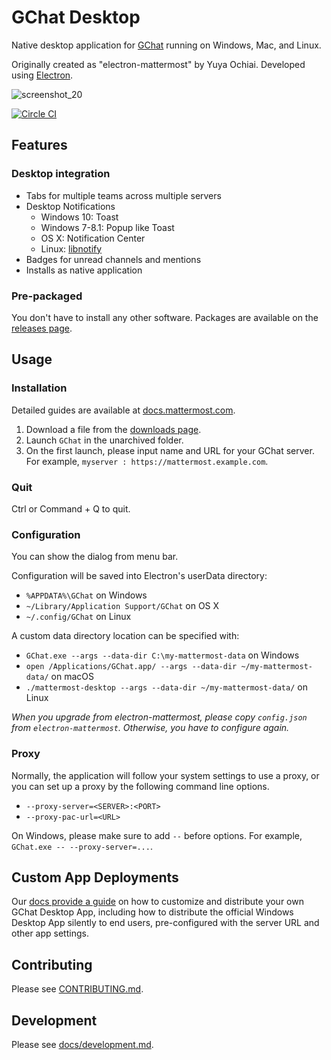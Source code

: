 # GChat Desktop

Native desktop application for [GChat](http://www.mattermost.org/) running on Windows, Mac, and Linux.

Originally created as "electron-mattermost" by Yuya Ochiai. Developed using [Electron](http://electron.atom.io/).

![screenshot_20](https://user-images.githubusercontent.com/29708087/35169141-65d7652a-fd29-11e7-901d-735881fb7b9d.png)

[![Circle CI](https://circleci.com/gh/mattermost/desktop.svg?style=shield)](https://circleci.com/gh/mattermost/desktop)

## Features

### Desktop integration
* Tabs for multiple teams across multiple servers
* Desktop Notifications
  * Windows 10: Toast
  * Windows 7-8.1: Popup like Toast
  * OS X: Notification Center
  * Linux: [libnotify](http://electron.atom.io/docs/v0.36.0/tutorial/desktop-environment-integration/#linux)
* Badges for unread channels and mentions
* Installs as native application

### Pre-packaged
You don't have to install any other software.
Packages are available on the [releases page](http://github.com/mattermost/desktop/releases).

## Usage

### Installation
Detailed guides are available at [docs.mattermost.com](https://about.mattermost.com/default-desktop-app-documentation/).

1. Download a file from the [downloads page](https://about.mattermost.com/downloads).
2. Launch `GChat` in the unarchived folder.
3. On the first launch, please input name and URL for your GChat server. For example, `myserver : https://mattermost.example.com`.

### Quit
Ctrl or Command + Q to quit.

### Configuration
You can show the dialog from menu bar.

Configuration will be saved into Electron's userData directory:

* `%APPDATA%\GChat` on Windows
* `~/Library/Application Support/GChat` on OS X
* `~/.config/GChat` on Linux

A custom data directory location can be specified with:

* `GChat.exe --args --data-dir C:\my-mattermost-data` on Windows
* `open /Applications/GChat.app/ --args --data-dir ~/my-mattermost-data/` on macOS 
* `./mattermost-desktop --args --data-dir ~/my-mattermost-data/` on Linux

*When you upgrade from electron-mattermost, please copy `config.json` from `electron-mattermost`.
Otherwise, you have to configure again.*

### Proxy
Normally, the application will follow your system settings to use a proxy, or you can set up a proxy by the following command line options.

* `--proxy-server=<SERVER>:<PORT>`
* `--proxy-pac-url=<URL>`

On Windows, please make sure to add `--` before options. For example, `GChat.exe -- --proxy-server=...`.

## Custom App Deployments
Our [docs provide a guide](https://docs.mattermost.com/deployment/desktop-app-deployment.html) on how to customize and distribute your own GChat Desktop App, including how to distribute the official Windows Desktop App silently to end users, pre-configured with the server URL and other app settings.

## Contributing
Please see [CONTRIBUTING.md](./CONTRIBUTING.md).

## Development
Please see [docs/development.md](./docs/development.md).


